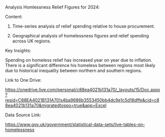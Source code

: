 Analysis Homlessness Relief Figures for 2024:

Content:

1. Time-series analysis of relief spending relative to house procurement.

2. Geographical analysis of homelessness figures and relief spending across UK regions.

Key Insights:

Spending on homeless relief has increased year on year due to inflation.
There is a significant difference his homeless between regions most likely due to historical inequality between northern and southern regions.

Link to One Drive:

https://onedrive.live.com/personal/c88ea4021b131a70/_layouts/15/Doc.aspx?resid=C88EA4021B131A70!s4ba9686b3553450bb4dc9e1c5d18dffe&cid=c88ea4021b131a70&migratedtospo=true&app=Excel

Data Source Link:

https://www.gov.uk/government/statistical-data-sets/live-tables-on-homelessness
